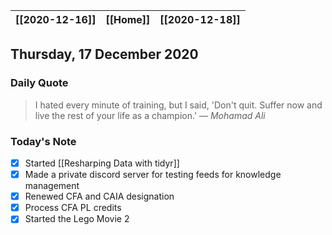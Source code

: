 | [[2020-12-16]] | [[Home]] | [[2020-12-18]] |
| :-: | :-: | :-: |

## Thursday, 17 December 2020

### Daily Quote
> I hated every minute of training, but I said, 'Don't quit. Suffer now and live the rest of your life as a champion.'
> &mdash; <cite>Mohamad Ali</cite>

### Today's Note

- [x] Started [[Resharping Data with tidyr]]
- [x] Made a private discord server for testing feeds for knowledge management
- [x] Renewed CFA and CAIA designation
- [x] Process CFA PL credits
- [x] Started the Lego Movie 2
